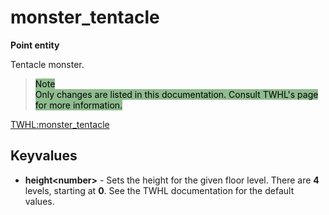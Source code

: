 # monster_tentacle

**Point entity**

Tentacle monster.

> <span style="background-color:darkseagreen; color: black">
> Note
></br>
> Only changes are listed in this documentation. Consult TWHL's page for more information.</span>

[TWHL:monster_tentacle](https://twhl.info/wiki/page/monster_tentacle)

## Keyvalues

* **height&lt;number&gt;** - Sets the height for the given floor level. There are **4** levels, starting at **0**. See the TWHL documentation for the default values.
